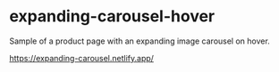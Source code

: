 # expanding-carousel-hover

Sample of a product page with an expanding image carousel on hover. 

https://expanding-carousel.netlify.app/
